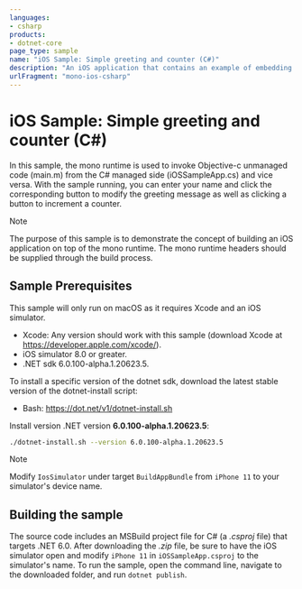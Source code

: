 ```yaml
---
languages:
- csharp
products:
- dotnet-core
page_type: sample
name: "iOS Sample: Simple greeting and counter (C#)"
description: "An iOS application that contains an example of embedding the mono runtime to invoke unmanaged code with C#."
urlFragment: "mono-ios-csharp"
---
```


# iOS Sample: Simple greeting and counter (C#)

In this sample, the mono runtime is used to invoke Objective-c unmanaged code (main.m) from the C# managed side (iOSSampleApp.cs) and vice versa. With the sample running, you can enter your name and click the corresponding button to modify the greeting message as well as clicking a button to increment a counter.

> [!NOTE]
> The purpose of this sample is to demonstrate the concept of building an iOS application on top of the mono runtime. The mono runtime headers should be supplied through the build process.

## Sample Prerequisites

This sample will only run on macOS as it requires Xcode and an iOS simulator.

- Xcode: Any version should work with this sample (download Xcode at <https://developer.apple.com/xcode/>).
- iOS simulator 8.0 or greater.
- .NET sdk 6.0.100-alpha.1.20623.5.

To install a specific version of the dotnet sdk, download the latest stable version of the dotnet-install script:

- Bash: <https://dot.net/v1/dotnet-install.sh>

Install version .NET version **6.0.100-alpha.1.20623.5**:

```bash
./dotnet-install.sh --version 6.0.100-alpha.1.20623.5
```

> [!NOTE]
> Modify `IosSimulator` under target `BuildAppBundle` from `iPhone 11` to your simulator's device name.

## Building the sample

The source code includes an MSBuild project file for C# (a _.csproj_ file) that targets .NET 6.0. After downloading the _.zip_ file, be sure to have the iOS simulator open and modify `iPhone 11` in `iOSSampleApp.csproj` to the simulator's name. To run the sample, open the command line, navigate to the downloaded folder, and run `dotnet publish`.
